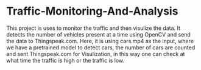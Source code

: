 # Traffic-Monitoring-And-Analysis

This project is uses to monitor the traffic and then visulize the data.
It detects the number of vehicles present at a time using OpenCV and send the data to Thingspeak.com. 
Here, it is using cars.mp4 as the input, where we have a pretrained model to detect cars, the number of cars are counted and sent Thingspeak.com for Visulization, in this way one can check at what time the traffic is high or the traffic is low.
